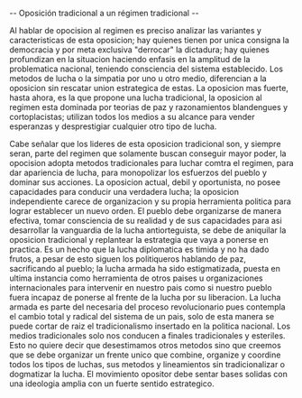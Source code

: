 -- Oposición tradicional a un régimen tradicional --

Al hablar de opocision al regimen es preciso analizar las variantes y caracteristicas de esta oposicion; hay quienes tienen por unica consigna la democracia y por meta exclusiva "derrocar" la dictadura; hay quienes profundizan en la situacion haciendo enfasis en la amplitud de la problematica nacional, teniendo consciencia del sistema establecido. Los metodos de lucha o la simpatia por uno u otro medio, diferencian a la oposicion sin rescatar union estrategica de estas. La oposicion mas fuerte, hasta ahora, es la que propone una lucha tradicional, la oposicion al regimen esta dominada por teorias de paz y razonamientos blandengues y cortoplacistas; utilizan todos los medios a su alcance para vender esperanzas y desprestigiar cualquier otro tipo de lucha. 

Cabe señalar que los lideres de esta oposicion tradicional son, y siempre seran, parte del regimen que solamente buscan conseguir mayor poder, la opocision adopta metodos tradicionales para luchar comtra el regimen, para dar apariencia de lucha, para monopolizar los esfuerzos del pueblo y dominar sus acciones. La oposicion actual, debil y oportunista, no posee capacidades para conducir una verdadera lucha; la oposicion independiente carece de organizacion y su propia herramienta politica para lograr establecer un nuevo orden. El pueblo debe organizarse de manera efectiva, tomar consciencia de su realidad y de sus capacidades para asi desarrollar la vanguardia de la lucha antiorteguista, se debe de aniquilar la oposicion tradicional y replantear la estrategia que vaya a ponerse en practica. Es un hecho que la lucha diplomatica es timida y no ha dado frutos, a pesar de esto
siguen los politiqueros hablando de paz, sacrificando al pueblo; la lucha armada ha sido estigmatizada, puesta en ultima instancia como herramienta
de otros paises u organizaciones internacionales para intervenir en nuestro pais como si nuestro pueblo fuera incapaz de ponerse al frente
de la lucha por su liberacion. La lucha armada es parte del necesaria del proceso revolucionario pues contempla el cambio total y radical
del sistema de un pais, solo de esta manera se puede cortar de raiz el tradicionalismo insertado en la politica nacional. Los medios tradicionales
solo nos conducen a finales tradicionales y esteriles. Esto no quiere decir que desestimamos otros metodos sino que creemos que se debe 
organizar un frente unico que combine, organize y coordine todos los tipos de luchas, sus metodos y lineamientos sin tradicionalizar o dogmatizar
la lucha. El movimiento opositor debe sentar bases solidas con una ideologia amplia con un fuerte sentido estrategico.
